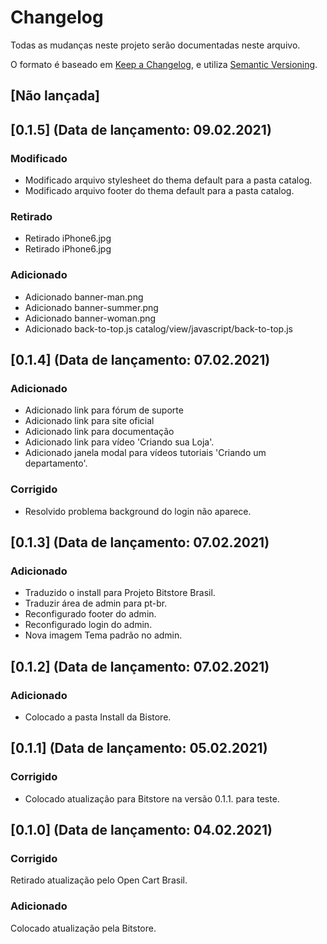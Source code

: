 # Changelog
Todas as mudanças neste projeto serão documentadas neste arquivo.

O formato é baseado em [Keep a Changelog](https://keepachangelog.com/pt-BR/1.0.0/),
e utiliza [Semantic Versioning](https://semver.org/lang/pt-BR/spec/v2.0.0.html).

## [Não lançada]

## [0.1.5] (Data de lançamento: 09.02.2021)
### Modificado
- Modificado arquivo stylesheet do thema default para a pasta catalog.
- Modificado arquivo footer do thema default para a pasta catalog.

### Retirado
- Retirado iPhone6.jpg
- Retirado iPhone6.jpg

### Adicionado
- Adicionado banner-man.png
- Adicionado banner-summer.png
- Adicionado banner-woman.png
- Adicionado back-to-top.js
catalog/view/javascript/back-to-top.js

## [0.1.4] (Data de lançamento: 07.02.2021)
### Adicionado
- Adicionado link para fórum de suporte
- Adicionado link para site oficial
- Adicionado link para documentação
- Adicionado link para vídeo 'Criando sua Loja'.
- Adicionado janela modal para vídeos tutoriais 'Criando um departamento'.

### Corrigido
- Resolvido problema background do login não aparece.

## [0.1.3] (Data de lançamento: 07.02.2021)
### Adicionado
- Traduzido o install para Projeto Bitstore Brasil.
- Traduzir área de admin para pt-br.
- Reconfigurado footer do admin.
- Reconfigurado login do admin.
- Nova imagem Tema padrão no admin.

## [0.1.2] (Data de lançamento: 07.02.2021)
### Adicionado
- Colocado a pasta Install da Bistore.

## [0.1.1] (Data de lançamento: 05.02.2021)
### Corrigido
- Colocado atualização para Bitstore na versão 0.1.1. para teste.

## [0.1.0] (Data de lançamento: 04.02.2021)
### Corrigido
Retirado atualização pelo Open Cart Brasil.

### Adicionado
Colocado atualização pela Bitstore.
